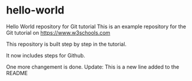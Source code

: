 
# hello-world
Hello World repository for Git tutorial
This is an example repository for the Git tutorial on https://www.w3schools.com

This repository is built step by step in the tutorial.

It now includes steps for Github.

One more changement is done.
 Update: This is a new line added to the README

